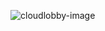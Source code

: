 ![cloudlobby-image](https://github.com/user-attachments/assets/b1f25687-d084-4eeb-8b70-07bb6cf4c21e)

